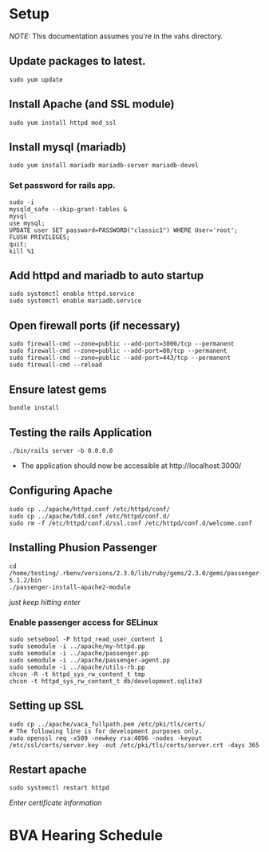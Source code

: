 # Setup

*NOTE:* This documentation assumes you're in the vahs directory.

## Update packages to latest.
```
sudo yum update
```

## Install Apache (and SSL module)
```
sudo yum install httpd mod_ssl
```

## Install mysql (mariadb)
```
sudo yum install mariadb mariadb-server mariadb-devel
```

### Set password for rails app.
```
sudo -i
mysqld_safe --skip-grant-tables &
mysql
use mysql;
UPDATE user SET password=PASSWORD("classic1") WHERE User='root';
FLUSH PRIVILEGES;
quit;
kill %1
```

## Add httpd and mariadb to auto startup
```
sudo systemctl enable httpd.service
sudo systemctl enable mariadb.service
```

## Open firewall ports (if necessary)
```
sudo firewall-cmd --zone=public --add-port=3000/tcp --permanent
sudo firewall-cmd --zone=public --add-port=80/tcp --permanent
sudo firewall-cmd --zone=public --add-port=443/tcp --permanent
sudo firewall-cmd --reload
```

## Ensure latest gems
```
bundle install
```

## Testing the rails Application
```
./bin/rails server -b 0.0.0.0
```
 * The application should now be accessible at http://localhost:3000/

## Configuring Apache
```
sudo cp ../apache/httpd.conf /etc/httpd/conf/
sudo cp ../apache/tdd.conf /etc/httpd/conf.d/
sudo rm -f /etc/httpd/conf.d/ssl.conf /etc/httpd/conf.d/welcome.conf
```

## Installing Phusion Passenger
```
cd /home/testing/.rbenv/versions/2.3.0/lib/ruby/gems/2.3.0/gems/passenger-5.1.2/bin
./passenger-install-apache2-module
```
*just keep hitting enter*

### Enable passenger access for SELinux
```
sudo setsebool -P httpd_read_user_content 1
sudo semodule -i ../apache/my-httpd.pp
sudo semodule -i ../apache/passenger.pp
sudo semodule -i ../apache/passenger-agent.pp
sudo semodule -i ../apache/utils-rb.pp
chcon -R -t httpd_sys_rw_content_t tmp
chcon -t httpd_sys_rw_content_t db/development.sqlite3
```

## Setting up SSL
```
sudo cp ../apache/vaca_fullpath.pem /etc/pki/tls/certs/
# The following line is for development purposes only.
sudo openssl req -x509 -newkey rsa:4096 -nodes -keyout /etc/ssl/certs/server.key -out /etc/pki/tls/certs/server.crt -days 365
```

## Restart apache
```
sudo systemctl restart httpd
```
*Enter certificate information*

# BVA Hearing Schedule
